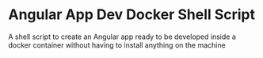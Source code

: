 # Angular App Dev Docker Shell Script
A shell script to create an Angular app ready to be developed inside a docker container without having to install anything on the machine
